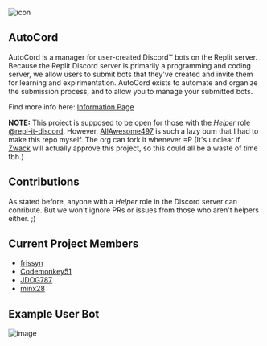 ![icon](https://autocord.repl.co/static/img/icon.png)
## AutoCord

AutoCord is a manager for user-created Discord™ bots on the Replit server. Because the Replit Discord server is primarily a programming and coding server, we allow users to submit bots that they've created and invite them for learning and expirimentation. AutoCord exists to automate and organize the submission process, and to allow you to manage your submitted bots.

Find more info here: [Information Page](https://autocord.repl.co/info)

**NOTE:** This project is supposed to be open for those with the *Helper* role [@repl-it-discord](https://github.com/repl-it-discord). However, [AllAwesome497](https://github.com/AllAwesome497) is such a lazy bum that I had to make this repo myself. The org can fork it whenever =P (It's unclear if [Zwack](https://github.com/Zwork101) will actually approve this project, so this could all be a waste of time tbh.)

## Contributions

As stated before, anyone with a *Helper* role in the Discord server can conribute. But we won't ignore PRs or issues from those who aren't helpers either. ;)

## Current Project Members

+ [frissyn](https://github.com/frissyn)
+ [Codemonkey51](https://github.com/Codemonkey51)
+ [JDOG787](https://github.com/JDOG787)
+ [minx28](https://github.com/minx28)

## Example User Bot

![image](https://storage.googleapis.com/replit/images/1609369572688_f377894b36003f7b6d00da69cad1d30c.png)
